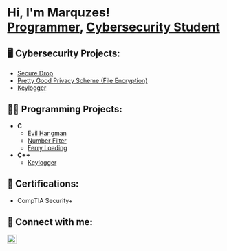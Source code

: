 <h1>Hi, I'm Marquzes! <br/><a href="https://github.com/markfordjr">Programmer</a>, <a href="https://www.linkedin.com/in/marquzesfordjr/">Cybersecurity Student</a></h1>

<h2>🖥️ Cybersecurity Projects:</h2>
<b></b>
  
  - [Secure Drop](https://github.com/markfordjr/Secure-Drop)
  - [Pretty Good Privacy Scheme (File Encryption)](https://github.com/markfordjr/Pretty-Good-Privacy-Scheme)
  - [Keylogger](https://github.com/joshmadakor1/Key-Logger-With-Email)
<h2>👨‍💻 Programming Projects:</h2>

- <b>C</b>
  - [Evil Hangman](https://github.com/markfordjr/HANGMAN)
  - [Number Filter](https://github.com/markfordjr/Number-Filter)
  - [Ferry Loading](https://github.com/markfordjr/Ferry-Loading)
- <b>C++</b>
  - [Keylogger](https://github.com/markfordjr/Keyboard-Logger)

<h2>📄 Certifications:</h2>

- CompTIA Security+

<h2> 🤳 Connect with me:</h2>

[<img align="left" alt="Marquzes Ford | LinkedIn" width="22px" src="https://itcnet.gr/wp-content/uploads/2020/09/Linkedin-logo-on-transparent-Background-PNG-.png" />][linkedin]

[linkedin]: https://www.linkedin.com/in/marquzesfordjr/
